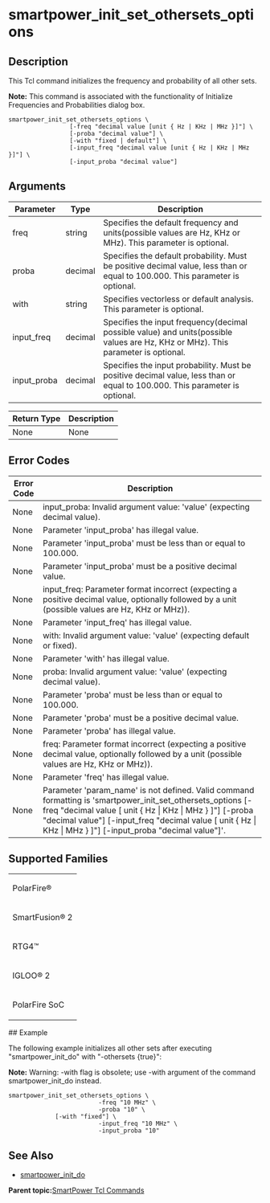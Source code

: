# smartpower\_init\_set\_othersets\_options

## Description

This Tcl command initializes the frequency and probability of all other sets.

**Note:** This command is associated with the functionality of Initialize Frequencies and Probabilities dialog box.

```
smartpower_init_set_othersets_options \
                 [-freq "decimal value [unit { Hz | KHz | MHz }]"] \
                 [-proba "decimal value"] \
                 [-with "fixed | default"] \
                 [-input_freq "decimal value [unit { Hz | KHz | MHz }]"] \
                 [-input_proba "decimal value"] 
```

## Arguments

|Parameter|Type|Description|
|---------|----|-----------|
|freq|string|Specifies the default frequency and units\(possible values are Hz, KHz or MHz\). This parameter is optional.|
|proba|decimal|Specifies the default probability. Must be positive decimal value, less than or equal to 100.000. This parameter is optional.|
|with|string|Specifies vectorless or default analysis. This parameter is optional.|
|input\_freq|decimal|Specifies the input frequency\(decimal possible value\) and units\(possible values are Hz, KHz or MHz\). This parameter is optional.|
|input\_proba|decimal|Specifies the input probability. Must be positive decimal value, less than or equal to 100.000. This parameter is optional.|

|Return Type|Description|
|-----------|-----------|
|None|None|

## Error Codes

|Error Code|Description|
|----------|-----------|
|None|input\_proba: Invalid argument value: 'value' \(expecting decimal value\).|
|None|Parameter 'input\_proba' has illegal value.|
|None|Parameter 'input\_proba' must be less than or equal to 100.000.|
|None|Parameter 'input\_proba' must be a positive decimal value.|
|None|input\_freq: Parameter format incorrect \(expecting a positive decimal value, optionally followed by a unit \(possible values are Hz, KHz or MHz\)\).|
|None|Parameter 'input\_freq' has illegal value.|
|None|with: Invalid argument value: 'value' \(expecting default or fixed\).|
|None|Parameter 'with' has illegal value.|
|None|proba: Invalid argument value: 'value' \(expecting decimal value\).|
|None|Parameter 'proba' must be less than or equal to 100.000.|
|None|Parameter 'proba' must be a positive decimal value.|
|None|Parameter 'proba' has illegal value.|
|None|freq: Parameter format incorrect \(expecting a positive decimal value, optionally followed by a unit \(possible values are Hz, KHz or MHz\)\).|
|None|Parameter 'freq' has illegal value.|
|None|Parameter 'param\_name' is not defined. Valid command formatting is 'smartpower\_init\_set\_othersets\_options \[-freq "decimal value \[ unit \{ Hz \| KHz \| MHz \} \]"\] \[-proba "decimal value"\] \[-input\_freq "decimal value \[ unit \{ Hz \| KHz \| MHz \} \]"\] \[-input\_proba "decimal value"\]'.|

## Supported Families

<table id="GUID-CF9343AF-8CCB-437C-A6C7-A91A111DBC78"><tbody><tr><td>

PolarFire®

</td></tr><tr><td>

SmartFusion® 2

</td></tr><tr><td>

RTG4™

</td></tr><tr><td>

IGLOO® 2

</td></tr><tr><td>

PolarFire SoC

</td></tr></tbody>
</table>## Example

The following example initializes all other sets after executing "smartpower\_init\_do" with "-othersets \{true\}":

**Note:** Warning: -with flag is obsolete; use -with argument of the command smartpower\_init\_do instead.

```
smartpower_init_set_othersets_options \
                         -freq "10 MHz" \
                         -proba "10" \
			 [-with "fixed"] \
                         -input_freq "10 MHz" \
                         -input_proba "10"

```

## See Also

-   [smartpower\_init\_do](GUID-70780312-85E8-4779-A8B6-59BF892E04E0.md)

**Parent topic:**[SmartPower Tcl Commands](GUID-33C45F08-A467-4461-B5EF-8D86325E235A.md)

